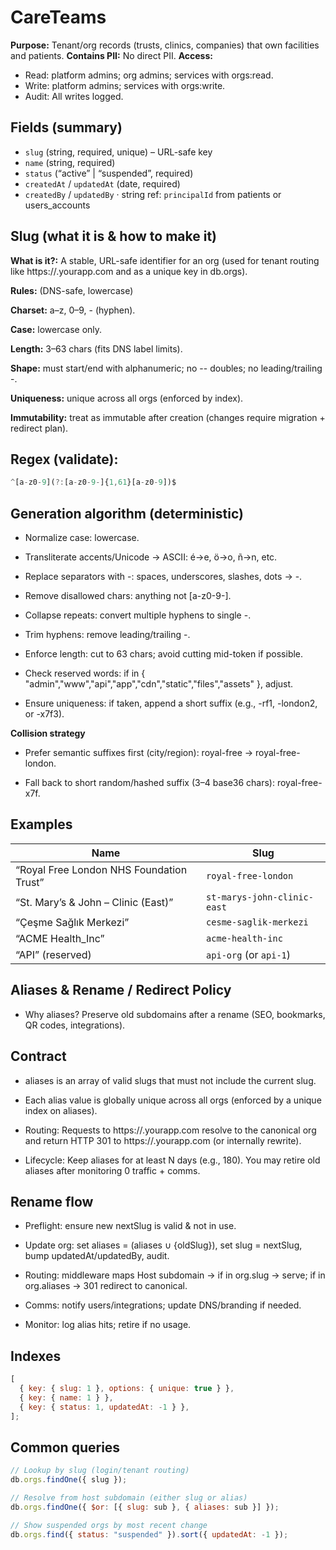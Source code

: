 # CareTeams

**Purpose:** Tenant/org records (trusts, clinics, companies) that own facilities and patients.
**Contains PII:** No direct PII.
**Access:**

- Read: platform admins; org admins; services with orgs:read.
- Write: platform admins; services with orgs:write.
- Audit: All writes logged.

## Fields (summary)

- `slug` (string, required, unique) – URL-safe key
- `name` (string, required)
- `status` (“active” | “suspended”, required)
- `createdAt` / `updatedAt` (date, required)
- `createdBy` / `updatedBy` · string ref: `principalId` from patients or users_accounts

## Slug (what it is & how to make it)

**What is it?:**
A stable, URL-safe identifier for an org (used for tenant routing like https://<slug>.yourapp.com and as a unique key in db.orgs).

**Rules:** (DNS-safe, lowercase)

**Charset:** a–z, 0–9, - (hyphen).

**Case:** lowercase only.

**Length:** 3–63 chars (fits DNS label limits).

**Shape:** must start/end with alphanumeric; no -- doubles; no leading/trailing -.

**Uniqueness:** unique across all orgs (enforced by index).

**Immutability:** treat as immutable after creation (changes require migration + redirect plan).

## Regex (validate):

```js
^[a-z0-9](?:[a-z0-9-]{1,61}[a-z0-9])$
```

## Generation algorithm (deterministic)

- Normalize case: lowercase.

- Transliterate accents/Unicode → ASCII: é→e, ö→o, ñ→n, etc.

- Replace separators with -: spaces, underscores, slashes, dots → -.

- Remove disallowed chars: anything not [a-z0-9-].

- Collapse repeats: convert multiple hyphens to single -.

- Trim hyphens: remove leading/trailing -.

- Enforce length: cut to 63 chars; avoid cutting mid-token if possible.

- Check reserved words: if in { "admin","www","api","app","cdn","static","files","assets" }, adjust.

- Ensure uniqueness: if taken, append a short suffix (e.g., -rf1, -london2, or -x7f3).

**Collision strategy**

- Prefer semantic suffixes first (city/region): royal-free → royal-free-london.

- Fall back to short random/hashed suffix (3–4 base36 chars): royal-free-x7f.

## Examples

| Name                                     | Slug                        |
| ---------------------------------------- | --------------------------- |
| “Royal Free London NHS Foundation Trust” | `royal-free-london`         |
| “St. Mary’s & John – Clinic (East)”      | `st-marys-john-clinic-east` |
| “Çeşme Sağlık Merkezi”                   | `cesme-saglik-merkezi`      |
| “ACME Health_Inc”                        | `acme-health-inc`           |
| “API” (reserved)                         | `api-org` (or `api-1`)      |

## Aliases & Rename / Redirect Policy

- Why aliases? Preserve old subdomains after a rename (SEO, bookmarks, QR codes, integrations).

## Contract

- aliases is an array of valid slugs that must not include the current slug.

- Each alias value is globally unique across all orgs (enforced by a unique index on aliases).

- Routing: Requests to https://<alias>.yourapp.com resolve to the canonical org and return HTTP 301 to https://<slug>.yourapp.com (or internally rewrite).

- Lifecycle: Keep aliases for at least N days (e.g., 180). You may retire old aliases after monitoring 0 traffic + comms.

## Rename flow

- Preflight: ensure new nextSlug is valid & not in use.

- Update org: set aliases = (aliases ∪ {oldSlug}), set slug = nextSlug, bump updatedAt/updatedBy, audit.

- Routing: middleware maps Host subdomain → if in org.slug → serve; if in org.aliases → 301 redirect to canonical.

- Comms: notify users/integrations; update DNS/branding if needed.

- Monitor: log alias hits; retire if no usage.

## Indexes

```js
[
  { key: { slug: 1 }, options: { unique: true } },
  { key: { name: 1 } },
  { key: { status: 1, updatedAt: -1 } },
];
```

## Common queries

```js
// Lookup by slug (login/tenant routing)
db.orgs.findOne({ slug });

// Resolve from host subdomain (either slug or alias)
db.orgs.findOne({ $or: [{ slug: sub }, { aliases: sub }] });

// Show suspended orgs by most recent change
db.orgs.find({ status: "suspended" }).sort({ updatedAt: -1 });
```
